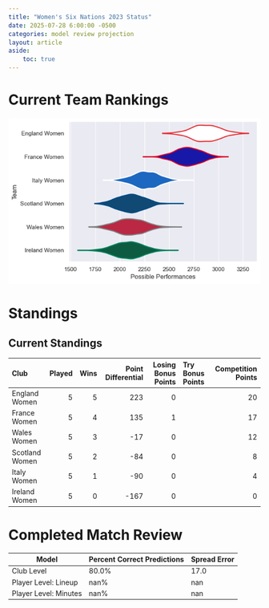 ```yaml
---  
title: "Women's Six Nations 2023 Status"  
date: 2025-07-28 6:00:00 -0500  
categories: model review projection  
layout: article  
aside:  
    toc: true  
---
```

# Current Team Rankings


![Club Rankings](plots/rankings_Womens_Six_Nations_2023.png)
# Standings

## Current Standings


| Club           |   Played |   Wins |   Point Differential |   Losing Bonus Points | Try Bonus Points   |   Competition Points |
|:---------------|---------:|-------:|---------------------:|----------------------:|:-------------------|---------------------:|
| England Women  |        5 |      5 |                  223 |                     0 |                    |                   20 |
| France Women   |        5 |      4 |                  135 |                     1 |                    |                   17 |
| Wales Women    |        5 |      3 |                  -17 |                     0 |                    |                   12 |
| Scotland Women |        5 |      2 |                  -84 |                     0 |                    |                    8 |
| Italy Women    |        5 |      1 |                  -90 |                     0 |                    |                    4 |
| Ireland Women  |        5 |      0 |                 -167 |                     0 |                    |                    0 |



# Completed Match Review


| Model | Percent Correct Predictions | Spread Error |
| ------ | ------ | ------ |
| Club Level | 80.0% | 17.0 |
| Player Level: Lineup | nan% | nan |
| Player Level: Minutes | nan% | nan |

